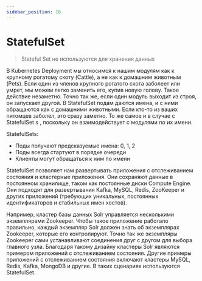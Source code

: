 ```yaml
---
sidebar_position: 16
---
```

# StatefulSet
> Stateful Set не используются для хранения данных

В Kubernetes Deployment мы относимся к нашим модулям как к крупному рогатому скоту (Cattle), а не как к домашним животным (Pets). 
Если один из членов крупного рогатого скота заболеет или умрет, мы можем легко заменить его, купив новую голову. 
Такое действие незаметно. Точно так же, если один модуль выходит из строя, он запускает другой. 
В StatefulSet подам даются имена, и с ними обращаются как с домашними животными. Если кто-то из ваших питомцев заболел, это сразу заметно. 
То же самое и в случае с StatefulSet s , поскольку он взаимодействует с модулями по их имени.

StatefulSets:
- Поды получают предсказуемые имена: 0, 1, 2
- Поды всегда стартуют в порядке очереди
- Клиенты могут обращаться к ним по имени

StatefulSet позволяет нам развертывать приложения с отслеживанием состояния и кластерные приложения. Они сохраняют данные в постоянном хранилище, таком как постоянные диски Compute Engine. 
Они подходят для развертывания Kafka, MySQL, Redis, ZooKeeper и других приложений (требующих уникальных, постоянных идентификаторов и стабильных имен хостов).

Например, кластер базы данных Solr управляется несколькими экземплярами Zookeeper. Чтобы такое приложение работало правильно, каждый экземпляр Solr должен знать об экземплярах Zookeeper, которые его контролируют. 
Точно так же экземпляры Zookeeper сами устанавливают соединения друг с другом для выбора главного узла. Благодаря такому дизайну кластеры Solr являются примером приложений с отслеживанием состояния. Другие примеры приложений с отслеживанием состояния включают кластеры MySQL, Redis, Kafka, MongoDB и другие. 
В таких сценариях используются StatefulSet.